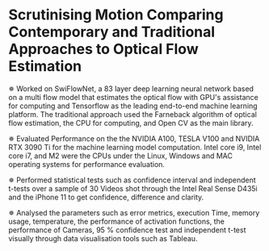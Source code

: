 # Scrutinising Motion Comparing Contemporary and Traditional Approaches to Optical Flow Estimation

✵ Worked on SwiFlowNet, a 83 layer deep learning neural network based on a multi flow model that estimates the optical flow with GPU's assistance for computing and Tensorflow as the leading end-to-end machine learning platform. The traditional approach used the Farneback algorithm of optical flow estimation, the CPU for computing, and Open CV as the main library.

✵ Evaluated Performance on the the NVIDIA A100, TESLA V100 and NVIDIA RTX 3090 Ti for the machine learning model computation. Intel core i9, Intel core i7, and M2 were the CPUs under the Linux, Windows and MAC operating systems for performance evaluation.

✵ Performed statistical tests such as confidence interval and independent t-tests over a sample of 30 Videos shot through the Intel Real Sense D435i and the iPhone 11 to get confidence, difference and clarity.

✵ Analysed the parameters such as error metrics, execution Time, memory usage, temperature, the performance of activation functions, the performance of Cameras, 95 % confidence test and independent t-test visually through data visualisation tools such as Tableau.

